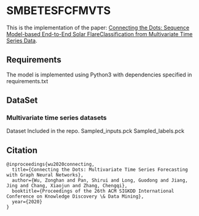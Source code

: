 # SMBETESFCFMVTS
This is the implementation of the paper: [Connecting the Dots: Sequence Model-based End-to-End Solar FlareClassification from Multivariate Time Series Data](). 

## Requirements
The model is implemented using Python3 with dependencies specified in requirements.txt
## DataSet
### Multivariate time series datasets

Dataset Included in the repo.
Sampled_inputs.pck
Sampled_labels.pck




## Citation

```
@inproceedings{wu2020connecting,
  title={Connecting the Dots: Multivariate Time Series Forecasting with Graph Neural Networks},
  author={Wu, Zonghan and Pan, Shirui and Long, Guodong and Jiang, Jing and Chang, Xiaojun and Zhang, Chengqi},
  booktitle={Proceedings of the 26th ACM SIGKDD International Conference on Knowledge Discovery \& Data Mining},
  year={2020}
}
```
